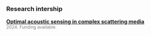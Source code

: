 <h3> Research intership </h3>

<p> 
<b> <a href="/assets/openings/intersnhip_proposal_acoustic_sensing.pdf">Optimal acoustic sensing in complex scattering media</a></b><br />
<small><span style="color:Gray;">2024. Funding available.</span></small>
</p>
